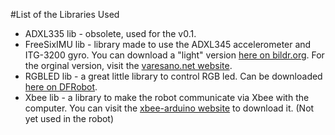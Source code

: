 #List of the Libraries Used

*	ADXL335 lib - obsolete, used for the v0.1.
*	FreeSixIMU lib - library made to use the ADXL345 accelerometer and ITG-3200 gyro. You can download a "light" version [here on bildr.org](http://bildr.org/2012/03/stable-orientation-digital-imu-6dof-arduino/). For the orginal version, visit the [varesano.net website](http://www.varesano.net/projects/hardware/FreeIMU).
*	RGBLED lib - a great little library to control RGB led. Can be downloaded [here on DFRobot](http://www.dfrobot.com/image/data/DFR0238/RGBLED.zip).
* Xbee lib - a library to make the robot communicate via Xbee with the computer. You can visit the [xbee-arduino website](https://code.google.com/p/xbee-arduino/) to download it. (Not yet used in the robot)